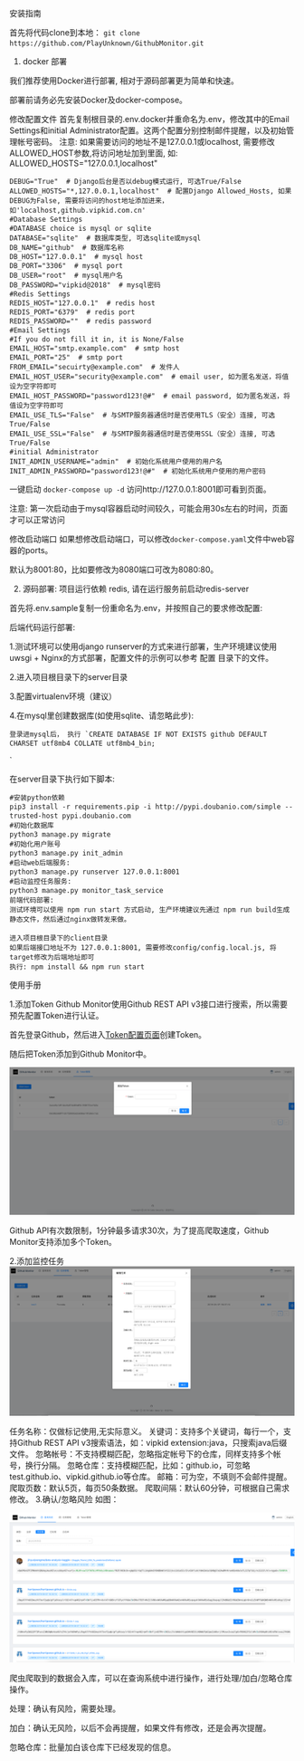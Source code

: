 安装指南

首先将代码clone到本地：
`git clone https://github.com/PlayUnknown/GithubMonitor.git`

1. docker 部署

我们推荐使用Docker进行部署, 相对于源码部署更为简单和快速。

部署前请务必先安装Docker及docker-compose。

修改配置文件
首先复制根目录的.env.docker并重命名为.env，修改其中的Email Settings和initial Administrator配置。这两个配置分别控制邮件提醒，以及初始管理帐号密码。
注意: 如果需要访问的地址不是127.0.0.1或localhost, 需要修改ALLOWED_HOST参数,将访问地址加到里面,
如: ALLOWED_HOSTS="127.0.0.1,localhost"

```#Django Settings
DEBUG="True"  # Django后台是否以debug模式运行, 可选True/False
ALLOWED_HOSTS="*,127.0.0.1,localhost"  # 配置Django Allowed_Hosts, 如果DEBUG为False, 需要将访问的host地址添加进来，如'localhost,github.vipkid.com.cn'
#Database Settings
#DATABASE choice is mysql or sqlite
DATABASE="sqlite"  # 数据库类型, 可选sqlite或mysql
DB_NAME="github"  # 数据库名称
DB_HOST="127.0.0.1"  # mysql host
DB_PORT="3306"  # mysql port
DB_USER="root"  # mysql用户名
DB_PASSWORD="vipkid@2018"  # mysql密码
#Redis Settings
REDIS_HOST="127.0.0.1"  # redis host
REDIS_PORT="6379"  # redis port
REDIS_PASSWORD=""  # redis password
#Email Settings
#If you do not fill it in, it is None/False
EMAIL_HOST="smtp.example.com"  # smtp host
EMAIL_PORT="25"  # smtp port
FROM_EMAIL="secuirty@example.com"  # 发件人
EMAIL_HOST_USER="security@example.com"  # email user, 如为匿名发送，将值设为空字符即可
EMAIL_HOST_PASSWORD="password123!@#"  # email password, 如为匿名发送，将值设为空字符即可
EMAIL_USE_TLS="False"  # 与SMTP服务器通信时是否使用TLS（安全）连接, 可选True/False
EMAIL_USE_SSL="False"  # 与SMTP服务器通信时是否使用SSL（安全）连接, 可选True/False
#initial Administrator
INIT_ADMIN_USERNAME="admin"  # 初始化系统用户使用的用户名
INIT_ADMIN_PASSWORD="password123!@#"  # 初始化系统用户使用的用户密码
```
一键启动
`docker-compose up -d`
访问http://127.0.0.1:8001即可看到页面。

注意: 第一次启动由于mysql容器启动时间较久，可能会用30s左右的时间，页面才可以正常访问

修改启动端口
如果想修改启动端口，可以修改`docker-compose.yaml`文件中web容器的ports。

默认为8001:80，比如要修改为8080端口可改为8080:80。

2. 源码部署:
项目运行依赖 redis, 请在运行服务前启动redis-server

首先将.env.sample复制一份重命名为.env，并按照自己的要求修改配置:


后端代码运行部署:

1.测试环境可以使用django runserver的方式来进行部署，生产环境建议使用uwsgi + Nginx的方式部署，配置文件的示例可以参考 配置 目录下的文件。

2.进入项目根目录下的server目录

3.配置virtualenv环境（建议）

4.在mysql里创建数据库(如使用sqlite、请忽略此步):

    登录进mysql后， 执行 `CREATE DATABASE IF NOT EXISTS github DEFAULT CHARSET utf8mb4 COLLATE utf8mb4_bin;
`

在server目录下执行如下脚本:
```
#安装python依赖
pip3 install -r requirements.pip -i http://pypi.doubanio.com/simple --trusted-host pypi.doubanio.com
#初始化数据库
python3 manage.py migrate
#初始化用户账号
python3 manage.py init_admin
#启动web后端服务:
python3 manage.py runserver 127.0.0.1:8001
#启动监控任务服务:
python3 manage.py monitor_task_service
前端代码部署:
测试环境可以使用 npm run start 方式启动, 生产环境建议先通过 npm run build生成静态文件，然后通过nginx做转发来做。

进入项目根目录下的client目录
如果后端接口地址不为 127.0.0.1:8001, 需要修改config/config.local.js, 将target修改为后端地址即可
执行: npm install && npm run start
```
使用手册

1.添加Token
Github Monitor使用Github REST API v3接口进行搜索，所以需要预先配置Token进行认证。


首先登录Github，然后进入[Token配置页面](https://github.com/settings/tokens)创建Token。

随后把Token添加到Github Monitor中。

![image](https://github.com/PlayUnknown/GithubMonitor/blob/master/%E7%99%BB%E5%BD%95TOKEN.png)

Github API有次数限制，1分钟最多请求30次，为了提高爬取速度，Github Monitor支持添加多个Token。

2.添加监控任务
![image](https://github.com/PlayUnknown/GithubMonitor/blob/master/%E6%B7%BB%E5%8A%A0%E7%9B%91%E6%8E%A7%E4%BB%BB%E5%8A%A1.png)

任务名称：仅做标记使用,无实际意义。
关键词：支持多个关键词，每行一个，支持Github REST API v3搜索语法，如：vipkid extension:java，只搜索java后缀文件。
忽略帐号：不支持模糊匹配，忽略指定帐号下的仓库，同样支持多个帐号，换行分隔。
忽略仓库：支持模糊匹配，比如：github.io，可忽略test.github.io、vipkid.github.io等仓库。
邮箱：可为空，不填则不会邮件提醒。
爬取页数：默认5页，每页50条数据。
爬取间隔：默认60分钟，可根据自己需求修改。
3.确认/忽略风险
如图：

![image](https://github.com/PlayUnknown/GithubMonitor/blob/master/%E7%A1%AE%E8%AE%A4%E5%BF%BD%E7%95%A5%E9%A3%8E%E9%99%A9.png)

爬虫爬取到的数据会入库，可以在查询系统中进行操作，进行处理/加白/忽略仓库操作。

处理：确认有风险，需要处理。

加白：确认无风险，以后不会再提醒，如果文件有修改，还是会再次提醒。

忽略仓库：批量加白该仓库下已经发现的信息。
